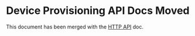 # Device Provisioning API Docs Moved

This document has been merged with the [HTTP API](/portals/http) doc.

